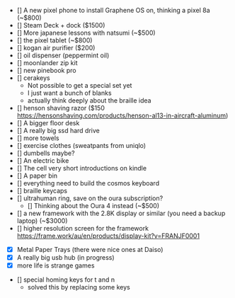 - [] A new pixel phone to install Graphene OS on, thinking a pixel 8a (~$800)
- [] Steam Deck + dock ($1500)
- [] More japanese lessons with natsumi (~$500)
- [] the pixel tablet (~$800)
- [] kogan air purifier ($200)
- [] oil dispenser (peppermint oil)
- [] moonlander zip kit
- [] new pinebook pro
- [] cerakeys
  - Not possible to get a special set yet
  - I just want a bunch of blanks
  - actually think deeply about the braille idea
- [] henson shaving razor ($150 https://hensonshaving.com/products/henson-al13-in-aircraft-aluminum)
- [] A bigger floor desk
- [] A really big ssd hard drive
- [] more towels
- [] exercise clothes (sweatpants from uniqlo)
- [] dumbells maybe?
- [] An electric bike
- [] The cell very short introductions on kindle
- [] A paper bin
- [] everything need to build the cosmos keyboard
- [] braille keycaps
- [] ultrahuman ring, save on the oura subscription?
  - [] Thinking about the Oura 4 instead (~$500)
- [] a new framework with the 2.8K display or similar (you need a backup laptop) (~$3000)
- [] higher resolution screen for the framework https://frame.work/au/en/products/display-kit?v=FRANJF0001

- [x] Metal Paper Trays (there were nice ones at Daiso)
- [x] A really big usb hub (in progress)
- [x] more life is strange games
- [] special homing keys for t and n
  - solved this by replacing some keys
